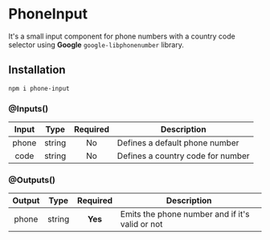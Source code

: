 # PhoneInput
It's a small input component for phone numbers with a country code selector using **Google** 
`google-libphonenumber` library.

## Installation
`npm i phone-input`

### @Inputs()
| **Input** |  **Type**  | **Required** | **Description**                   |
| :-------: | :--------: | :----------: | --------------------------------- |
| phone     | string     | No           | Defines a default phone number    |
| code      | string     | No           | Defines a country code for number |

### @Outputs()
| **Output** |  **Type**  | **Required** | **Description**                                |
| :-------: | :--------: | :----------: | ----------------------------------------------- |
| phone     | string     | **Yes**      | Emits the phone number and if it's valid or not |

